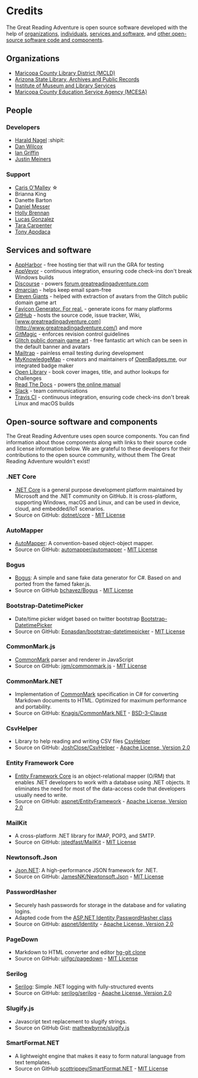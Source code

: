 # Credits

The Great Reading Adventure is open source software developed with the help of [organizations](#organizations), [individuals](#people), [services and software](#servicessoftware), and [other open-source software code and components](#source).

## <a name="organizations"></a>Organizations

- [Maricopa County Library District (MCLD)](http://www.mcldaz.org/)
- [Arizona State Library, Archives and Public Records](http://www.azlibrary.gov/)
- [Institute of Museum and Library Services](http://www.imls.gov/)
- [Maricopa County Education Service Agency (MCESA)](http://education.maricopa.gov/site/default.aspx?PageID=196)

## <a name="people"></a>People

### <a name="people-developers"></a>Developers
- [Harald Nagel](https://haraldnagel.com/) :shipit:
- [Dan Wilcox](https://github.com/iafb/)
- [Ian Griffin](https://github.com/iangriffin/)
- [Justin Meiners](https://justinmeiners.github.io/)

### <a name="people-support"></a>Support

- [Caris O'Malley](http://carisomalley.com/) &#9734;
- Brianna King
- Danette Barton
- [Daniel Messer](http://cyberpunklibrarian.com/)
- [Holly Brennan](https://www.linkedin.com/in/holly-brennan-76450270)
- [Lucas Gonzalez](http://diffracted.com/)
- [Tara Carpenter](http://www.taracarpenter.com/)
- [Tony Apodaca](https://antonioramonapodaca.wordpress.com/)

## <a name="servicessoftware"></a>Services and software

- [AppHarbor](https://appharbor.com/) - free hosting tier that will run the GRA for testing
- [AppVeyor](http://www.appveyor.com/) - continuous integration, ensuring code check-ins don't break Windows builds
- [Discourse](https://www.discourse.org/) - powers [forum.greatreadingadventure.com](http://forums.greatreadingadventure.com)
- [dmarcian](https://dmarcian.com/) - helps keep email spam-free
- [Eleven Giants](http://www.elevengiants.com/) - helped with extraction of avatars from the Glitch public domain game art
- [Favicon Generator. For real.](https://realfavicongenerator.net/) - generate icons for many platforms
- [GitHub](https://github.com/) - hosts the source code, issue tracker, Wiki, [www.greatreadingadventure.com](http://www.greatreadingadventure.com/) and more
- [GitMagic](https://gitmagic.io/) - enforces revision control guidelines
- [Glitch public domain game art](https://www.glitchthegame.com/public-domain-game-art/) - free fantastic art which can be seen in the default banner and avatars
- [Mailtrap](https://mailtrap.io/) - painless email testing during development
- [MyKnowledgeMap](https://www.myknowledgemap.com/) - creators and maintainers of [OpenBadges.me](https://www.openbadges.me/), our integrated badge maker
- [Open Library](https://openlibrary.org/) - book cover images, title, and author lookups for challenges
- [Read The Docs](https://readthedocs.org/) - powers [the online manual](http://manual.greatreadingadventure.com)
- [Slack](https://slack.com/) - team communications
- [Travis CI](https://travis-ci.org/) - continuous integration, ensuring code check-ins don't break Linux and macOS builds

## <a name="source"></a>Open-source software and components

The Great Reading Adventure uses open source components. You can find information about those components along with links to their source code and license information below. We are grateful to these developers for their contributions to the open source community, without them The Great Reading Adventure wouldn't exist!

### .NET Core
- [.NET Core](https://www.microsoft.com/net/core) is a general purpose development platform maintained by Microsoft and the .NET community on GitHub. It is cross-platform, supporting Windows, macOS and Linux, and can be used in device, cloud, and embedded/IoT scenarios.
- Source on GitHub: [dotnet/core](https://github.com/dotnet/core) - [MIT License](https://github.com/dotnet/core/blob/master/LICENSE)

### AutoMapper
- [AutoMapper](http://automapper.org/): A convention-based object-object mapper.
- Source on GitHub: [automapper/automapper](https://github.com/AutoMapper/AutoMapper) - [MIT License](https://github.com/AutoMapper/AutoMapper/blob/master/LICENSE.txt)

### Bogus
- [Bogus](https://github.com/bchavez/Bogus): A simple and sane fake data generator for C#. Based on and ported from the famed faker.js.
- Source on GitHub [bchavez/Bogus](https://github.com/bchavez/Bogus) - [MIT License](https://github.com/bchavez/Bogus/blob/master/LICENSE)

### Bootstrap-DatetimePicker 
- Date/time picker widget based on twitter bootstrap [Bootstrap-DatetimePicker](http://eonasdan.github.io/bootstrap-datetimepicker/) 
- Source on GitHub: [Eonasdan/bootstrap-datetimepicker](https://github.com/Eonasdan/bootstrap-datetimepicker) - [MIT License](https://github.com/Eonasdan/bootstrap-datetimepicker/blob/master/LICENSE)

### CommonMark.js
- [CommonMark](http://commonmark.org/) parser and renderer in JavaScript
- Source on GitHub: [jgm/commonmark.js](https://github.com/jgm/commonmark.js) - [MIT License](https://github.com/jgm/commonmark.js/blob/master/LICENSE)

### CommonMark.NET
- Implementation of [CommonMark](http://commonmark.org/) specification in C# for converting Markdown documents to HTML. Optimized for maximum performance and portability.
- Source on GitHub: [Knagis/CommonMark.NET](https://github.com/Knagis/CommonMark.NET) - [BSD-3-Clause](https://github.com/Knagis/CommonMark.NET/blob/master/LICENSE.md)

### CsvHelper
- Library to help reading and writing CSV files [CsvHelper](https://joshclose.github.io/CsvHelper/)
- Source on GitHub: [JoshClose/CsvHelper](https://github.com/joshclose/csvhelper) - [Apache License, Version 2.0](https://github.com/JoshClose/CsvHelper/blob/master/LICENSE.txt)

### Entity Framework Core
- [Entity Framework Core](https://github.com/aspnet/EntityFramework) is an object-relational mapper (O/RM) that enables .NET developers to work with a database using .NET objects. It eliminates the need for most of the data-access code that developers usually need to write.
- Source on GitHub: [aspnet/EntityFramework](https://github.com/aspnet/EntityFramework) - [Apache License, Version 2.0](https://github.com/aspnet/EntityFramework/blob/dev/LICENSE.txt)

### MailKit
- A cross-platform .NET library for IMAP, POP3, and SMTP.
- Source on GitHub: [jstedfast/MailKit](https://github.com/jstedfast/MailKit) - [MIT License](https://github.com/jstedfast/MailKit/blob/master/License.md)

### Newtonsoft.Json
- [Json.NET](http://www.newtonsoft.com/json): A high-performance JSON framework for .NET.
- Source on GitHub: [JamesNK/Newtonsoft.Json](https://github.com/JamesNK/Newtonsoft.Json) - [MIT License](https://github.com/JamesNK/Newtonsoft.Json/blob/master/LICENSE.md)

### PasswordHasher
- Securely hash passwords for storage in the database and for valiating logins.
- Adapted code from the [ASP.NET Identity PasswordHasher class](https://github.com/aspnet/Identity/blob/dev/src/Microsoft.AspNetCore.Identity/PasswordHasher.cs)
- Source on GitHub: [aspnet/Identity](https://github.com/aspnet/Identity) - [Apache License, Version 2.0](https://github.com/aspnet/Identity/blob/dev/LICENSE.txt)

### PageDown
- Markdown to HTML converter and editor [hg-git clone](http://code.google.com/p/pagedown/)
- Source on GitHub: [ujifgc/pagedown](https://github.com/ujifgc/pagedown) - [MIT License](https://github.com/ujifgc/pagedown/blob/master/LICENSE.txt)

### Serilog
- [Serilog](https://serilog.net/): Simple .NET logging with fully-structured events
- Source on GitHub: [serilog/serilog](https://github.com/serilog/serilog) - [Apache License, Version 2.0](https://github.com/serilog/serilog/blob/dev/LICENSE)

### Slugify.js
- Javascript text replacement to slugify strings.
- Source on GitHub Gist: [mathewbyrne/slugify.js](https://gist.github.com/mathewbyrne/1280286)

### SmartFormat.NET
- A lightweight engine that makes it easy to form natural language from text templates.
- Source on GitHub [scottrippey/SmartFormat.NET](https://github.com/scottrippey/SmartFormat.NET) - [MIT License](https://github.com/scottrippey/SmartFormat.NET/blob/master/license.txt)
